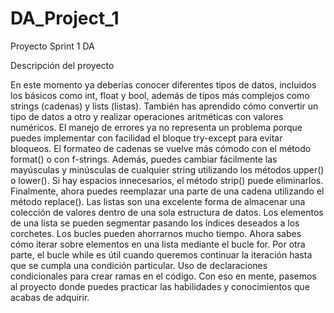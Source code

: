 # DA_Project_1
Proyecto Sprint 1 DA

Descripción del proyecto

En este momento ya deberías conocer diferentes tipos de datos, incluidos los básicos como int, float y bool, además de tipos más complejos como strings (cadenas) y lists (listas). También has aprendido cómo convertir un tipo de datos a otro y realizar operaciones aritméticas con valores numéricos.
El manejo de errores ya no representa un problema porque puedes implementar con facilidad el bloque try-except para evitar bloqueos.
El formateo de cadenas se vuelve más cómodo con el método format() o con f-strings. Además, puedes cambiar fácilmente las mayúsculas y minúsculas de cualquier string utilizando los métodos upper() o lower(). Si hay espacios innecesarios, el método strip() puede eliminarlos. Finalmente, ahora puedes reemplazar una parte de una cadena utilizando el método replace().
Las listas son una excelente forma de almacenar una colección de valores dentro de una sola estructura de datos. Los elementos de una lista se pueden segmentar pasando los índices deseados a los corchetes.
Los bucles pueden ahorrarnos mucho tiempo. Ahora sabes cómo iterar sobre elementos en una lista mediante el bucle for. Por otra parte, el bucle while es útil cuando queremos continuar la iteración hasta que se cumpla una condición particular.
Uso de declaraciones condicionales para crear ramas en el código.
Con eso en mente, pasemos al proyecto donde puedes practicar las habilidades y conocimientos que acabas de adquirir.
